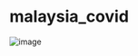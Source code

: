 # malaysia_covid
![image](https://user-images.githubusercontent.com/55481379/127219428-90936cd7-2427-4a0d-b28c-cb801e11b34b.png)

